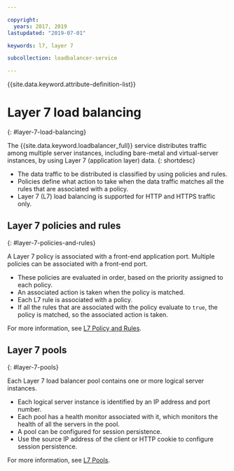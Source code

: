 ```yaml
---

copyright:
  years: 2017, 2019
lastupdated: "2019-07-01"

keywords: l7, layer 7

subcollection: loadbalancer-service

---
```


{{site.data.keyword.attribute-definition-list}}

# Layer 7 load balancing
{: #layer-7-load-balancing}

The {{site.data.keyword.loadbalancer_full}} service distributes traffic among multiple server instances, including bare-metal and virtual-server instances, by using Layer 7 (application layer) data.
{: shortdesc}

* The data traffic to be distributed is classified by using policies and rules.
* Policies define what action to take when the data traffic matches all the rules that are associated with a policy.
* Layer 7 (L7) load balancing is supported for HTTP and HTTPS traffic only.

## Layer 7 policies and rules
{: #layer-7-policies-and-rules}

A Layer 7 policy is associated with a front-end application port. Multiple policies can be associated with a front-end port.

* These policies are evaluated in order, based on the priority assigned to each policy.
* An associated action is taken when the policy is matched.
* Each L7 rule is associated with a policy.
* If all the rules that are associated with the policy evaluate to `true`, the policy is matched, so the associated action is taken.

For more information, see [L7 Policy and Rules](/docs/loadbalancer-service?topic=loadbalancer-service-layer-7-policy).

## Layer 7 pools
{: #layer-7-pools}

Each Layer 7 load balancer pool contains one or more logical server instances.

* Each logical server instance is identified by an IP address and port number.
* Each pool has a health monitor associated with it, which monitors the health of all the servers in the pool.
* A pool can be configured for session persistence.
* Use the source IP address of the client or HTTP cookie to configure session persistence.

For more information, see [L7 Pools](/docs/loadbalancer-service?topic=loadbalancer-service-layer-7-pool).
